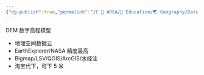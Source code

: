 ```yaml
---
{"dg-publish":true,"permalink":"/C 📔 AREA/📖 Education/🌏 Geography/Data Tpye/DEM/","noteIcon":"stone","created":"2025-08-16T13:55:22.788+08:00","updated":"2024-11-05T23:56:13.333+08:00"}
---
```


DEM 数字高程模型
-   地理空间数据云  
-   EarthExplorer/NASA 精度最高  
-   Bigmap/LSV/QGIS/ArcGIS/水经注  
-   淘宝代下，可下 5 米
	